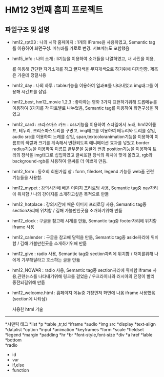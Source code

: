 HM12 3번째 홈피 프로젝트
=====================================================
파일구조 및 설명
--------------------------------------------------

* hm12_rpt03 : 나의 시작 홈페이지 : 1개의 IFrame을 사용하였고, Semantic tag를 이용하여 화면구성. 메뉴바를 가로로 변경. 서브메뉴도 포함했음
* hm15_info : 나의 소개 : li기능을 이용하여 소개들을 나열하였고, 내 사진을 이용, <p>를 이용해 간단한 자기소개를 하고 글자색을 무지개색으로 하기위해 디자인함. 제목은 가운데 정렬사용 
* hm12_day : 나의 하루 : table기능을 이용하여 일과표를 나타내었고 img태그를 이용해 시간표를 삽입.
* hm12_best, hm12_movie 1,2,3 : 좋아하는 영화 3가지 표현하기위해 드롭메뉴를 이용하여 3가지를 각 파트별로 나누었음, Semantic tag를 이용하여 화면구성을 하였고 
* hm12_card : 크리스마스 카드 : css기능을 이용하여 스타일에서 노래, hm12이름표, 테두리, 크리스마스트리를 꾸몄고, img태그를 이용하여 테두리와 트리를 삽입, audio src를 이용하여 노래를 삽입, span,textcoloranimation기능을 이용하여 이름표의 색깔과 크기를 계속해서 변환되도록 애니메이션 효과를 넣었고 border radius기능을 이용하여 이름표 끝부분을 둥글게 변경 position기능을 이용하여 트리의 장식을 img태그로 삽입하였고 글씨또한 장식의 위치에 맞게 옮겼고, rgb와 background-rgb를 사용하여 글씨를 더 이쁘게 만듬.
* hm12_form : 동호회 회원가입 창 : form, filedset, legend 기능등 web폼 관련 기능들을 사용함.
* hm12_mypet : 강의시간에 배운 이미지 프리로딩 사용, Semantic tag중 nav자리에 위치함 / 나의 강아지를 소개하고싶은 목적으로 만듦 
* hm12_hotplace : 강의시간에 배운 이미지 프리로딩 사용, Semantic tag중 section자리에 위치함 / 김해 가볼만한곳을 소개하기위해 만듦 
* hm12_clock : 구글을 참고해 시계를 만듦, Semantic tag중 footer자리에 위치함 iframe 사용
* hm12_calender : 구글을 참고해 달력을 만듦, Semantic tag중 aside자리에 위치함 / 김해 가볼만한곳을 소개하기위해 만듦 
* hm12_give : radio 사용, Semantic tag중 section자리에 위치함 / 재미를위해 나에게 기부해달라고 호소하는 글을 만듦
* hm12_NOWAR : radio 사용, Semantic tag중 section자리에 위치함 iframe 사용,관련뉴스를 나타내기위해 링크를 걸었음 / 우크라이나와 러시아의 전쟁이 빨리 종전되길위해 만듦  
* hm12_welcome.html : 홈페이지 메뉴중 가장먼저 화면에 나옴 iframe 사용했음 (section에 나타남)


  사용한 html 기술
------------------------------------------------------------------------------------------------------------
*시맨틱 태그
*list
*p
*table ,tr,td
*iframe
*audio
*img src
*display
*text-align
*datalist
*option
*input
*animation
*keyframes
*form
*scale
*fieldset
*legend
*margin
*padding
*hr
*br
*font-style,font-size
*div
*a href
*lable
*bottom  
*radio
* id
* var
* if,else
* function
